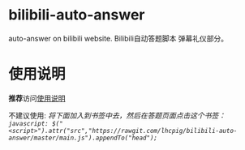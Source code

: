 # bilibili-auto-answer
auto-answer on bilibili website.
Bilibili自动答题脚本 弹幕礼仪部分。

# 使用说明
**推荐**访问[使用说明](http://www.lhcpig.xyz:81/b.html)

不建议使用:
*将下面加入到书签中去，然后在答题页面点击这个书签：*
*`javascript: $("<script>").attr("src","https://rawgit.com/lhcpig/bilibili-auto-answer/master/main.js").appendTo("head");`*

